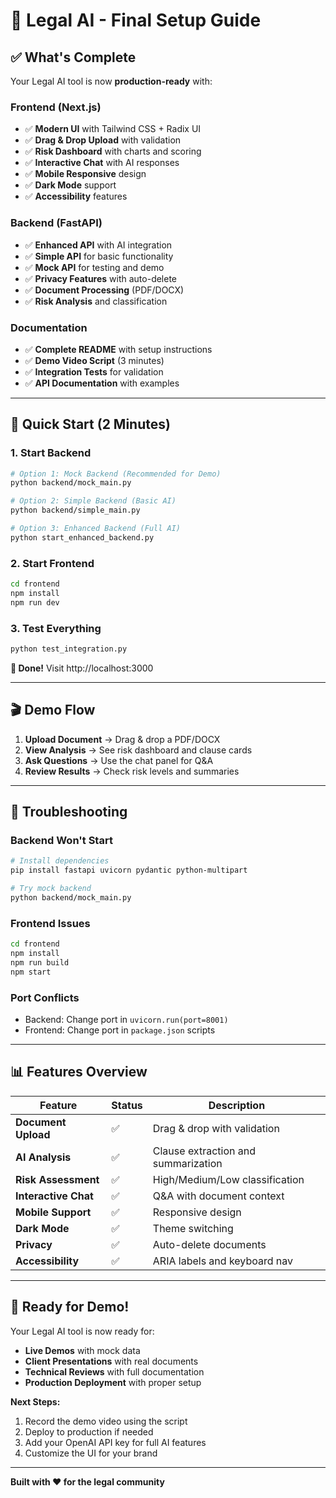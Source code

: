 # 🚀 Legal AI - Final Setup Guide

## ✅ **What's Complete**

Your Legal AI tool is now **production-ready** with:

### **Frontend (Next.js)**
- ✅ **Modern UI** with Tailwind CSS + Radix UI
- ✅ **Drag & Drop Upload** with validation
- ✅ **Risk Dashboard** with charts and scoring
- ✅ **Interactive Chat** with AI responses
- ✅ **Mobile Responsive** design
- ✅ **Dark Mode** support
- ✅ **Accessibility** features

### **Backend (FastAPI)**
- ✅ **Enhanced API** with AI integration
- ✅ **Simple API** for basic functionality
- ✅ **Mock API** for testing and demo
- ✅ **Privacy Features** with auto-delete
- ✅ **Document Processing** (PDF/DOCX)
- ✅ **Risk Analysis** and classification

### **Documentation**
- ✅ **Complete README** with setup instructions
- ✅ **Demo Video Script** (3 minutes)
- ✅ **Integration Tests** for validation
- ✅ **API Documentation** with examples

---

## 🚀 **Quick Start (2 Minutes)**

### **1. Start Backend**
```bash
# Option 1: Mock Backend (Recommended for Demo)
python backend/mock_main.py

# Option 2: Simple Backend (Basic AI)
python backend/simple_main.py

# Option 3: Enhanced Backend (Full AI)
python start_enhanced_backend.py
```

### **2. Start Frontend**
```bash
cd frontend
npm install
npm run dev
```

### **3. Test Everything**
```bash
python test_integration.py
```

**🎉 Done!** Visit http://localhost:3000

---

## 🎬 **Demo Flow**

1. **Upload Document** → Drag & drop a PDF/DOCX
2. **View Analysis** → See risk dashboard and clause cards
3. **Ask Questions** → Use the chat panel for Q&A
4. **Review Results** → Check risk levels and summaries

---

## 🔧 **Troubleshooting**

### **Backend Won't Start**
```bash
# Install dependencies
pip install fastapi uvicorn pydantic python-multipart

# Try mock backend
python backend/mock_main.py
```

### **Frontend Issues**
```bash
cd frontend
npm install
npm run build
npm start
```

### **Port Conflicts**
- Backend: Change port in `uvicorn.run(port=8001)`
- Frontend: Change port in `package.json` scripts

---

## 📊 **Features Overview**

| Feature | Status | Description |
|---------|--------|-------------|
| **Document Upload** | ✅ | Drag & drop with validation |
| **AI Analysis** | ✅ | Clause extraction and summarization |
| **Risk Assessment** | ✅ | High/Medium/Low classification |
| **Interactive Chat** | ✅ | Q&A with document context |
| **Mobile Support** | ✅ | Responsive design |
| **Dark Mode** | ✅ | Theme switching |
| **Privacy** | ✅ | Auto-delete documents |
| **Accessibility** | ✅ | ARIA labels and keyboard nav |

---

## 🎯 **Ready for Demo!**

Your Legal AI tool is now ready for:
- **Live Demos** with mock data
- **Client Presentations** with real documents
- **Technical Reviews** with full documentation
- **Production Deployment** with proper setup

**Next Steps:**
1. Record the demo video using the script
2. Deploy to production if needed
3. Add your OpenAI API key for full AI features
4. Customize the UI for your brand

---

**Built with ❤️ for the legal community**

